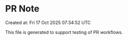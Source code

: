 # PR Note

Created at: Fri 17 Oct 2025 07:34:52 UTC

This file is generated to support testing of PR workflows.
